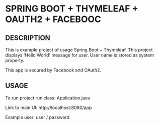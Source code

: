 SPRING BOOT + THYMELEAF + OAUTH2 + FACEBOOC
===========================================


DESCRIPTION
-----------

This is example project of usage Spring Boot + Thymeleaf.
This project displays 'Hello World' message for user.
User name is stored as system property.

This app is secured by Facebook and OAuth2.
  

USAGE
-----

To run project run class: 
Application.java

Link to main UI:
http://localhost:8080/app

Example user:
user / password